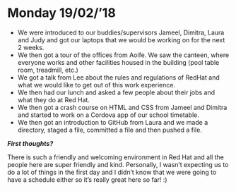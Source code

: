 # Monday 19/02/’18

* We were introduced to our buddies/supervisors Jameel, Dimitra, Laura and Judy and got our laptops that we would be working on for the next 2 weeks.
* We then got a tour of the offices from Aoife. We saw the canteen, where everyone works and  other facilities housed in the building (pool table room, treadmill, etc.)
* We got a talk from Lee about the rules and regulations of RedHat and what we would like to get out of this work experience. 
* We then had our lunch and asked a few people about their jobs and what they do at Red Hat.
* We then got a crash course on HTML and CSS from Jameel and Dimitra and started to work on a Cordova app of our school timetable.
* We then got an introduction to GitHub from Laura and we made a directory, staged a file, committed a file and then pushed a file.

**_First thoughts?_**

There is such a friendly and welcoming environment in Red Hat and all the people here are super friendly and kind. Personally, I wasn’t expecting us to do a lot of things in the first day and I didn’t know that we were going to have a schedule either so it’s really great here so far! :)
